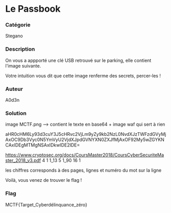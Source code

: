 # Le Passbook

### Catégorie

Stegano

### Description

On vous a appporté une clé USB retrouvé sur le parking, elle contient l'image suivante.

Votre intuition vous dit que cette image renferme des secrets, percer-les !

### Auteur

A0d3n

### Solution

image MCTF.png --> contient le texte en base64 + image waf qui sert à rien

aHR0cHM6Ly93d3cuY3J5cHRvc2VjLm9yZy9kb2NzL0NvdXJzTWFzdGVyMjAxOC9Db3Vyc0N5YmVyU2VjdXJpdGVNYXN0ZXJfMjAxOF92My5wZGYKNCAxIDEgMTMgNSAxIDkwIDE2IDE=

https://www.cryptosec.org/docs/CoursMaster2018/CoursCyberSecuriteMaster_2018_v3.pdf
4 1 1_13 5 1_90 16 1

les chiffres corresponds à des pages, lignes et numéro du mot sur la ligne

Voilà, vous venez de trouver le flag !

### Flag

MCTF{Target_Cyberdélinquance_zéro}
